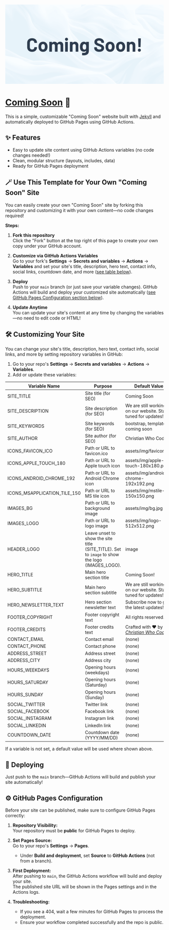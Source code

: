 ![](assets/img/readme.png)

# [Coming Soon](https://github.com/christianwhocodes/ComingSoon) 🚀

This is a simple, customizable "Coming Soon" website built with [Jekyll](https://jekyllrb.com/) and automatically deployed to GitHub Pages using GitHub Actions.

## ✨ Features

- Easy to update site content using GitHub Actions variables (no code changes needed!)
- Clean, modular structure (layouts, includes, data)
- Ready for GitHub Pages deployment

## 🪄 Use This Template for Your Own "Coming Soon" Site

You can easily create your own "Coming Soon" site by forking this repository and customizing it with your own content—no code changes required!

**Steps:**

1. **Fork this repository**  
   Click the "Fork" button at the top right of this page to create your own copy under your GitHub account.

2. **Customize via GitHub Actions Variables**  
   Go to your fork's **Settings** → **Secrets and variables** → **Actions** → **Variables** and set your site's title, description, hero text, contact info, social links, countdown date, and more ([see table below](#️-customizing-your-site)).

3. **Deploy**  
   Push to your `main` branch (or just save your variable changes). GitHub Actions will build and deploy your customized site automatically ([see GitHub Pages Configuration section below](#️-github-pages-configuration)).

4. **Update Anytime**  
   You can update your site's content at any time by changing the variables—no need to edit code or HTML!

## 🛠️ Customizing Your Site

You can change your site's title, description, hero text, contact info, social links, and more by setting repository variables in GitHub:

1. Go to your repo's **Settings** → **Secrets and variables** → **Actions** → **Variables**.
2. Add or update these variables:

| Variable Name                | Purpose                                                                                                                  | Default Value                                                                                                                     | Example Value                                  |
| ---------------------------- | ------------------------------------------------------------------------------------------------------------------------ | --------------------------------------------------------------------------------------------------------------------------------- | ---------------------------------------------- |
| SITE_TITLE                   | Site title (for SEO)                                                                                                     | Coming Soon                                                                                                                       | My Awesome Website                             |
| SITE_DESCRIPTION             | Site description (for SEO)                                                                                               | We are still working on our website. Stay tuned for updates!                                                                      | The coolest website ever made!                 |
| SITE_KEYWORDS                | Site keywords (for SEO)                                                                                                  | bootstrap, template, coming soon                                                                                                  | awesome, website, coming soon                  |
| SITE_AUTHOR                  | Site author (for SEO)                                                                                                    | Christian Who Codes                                                                                                               | Kevin Wakhisi                                  |
| ICONS_FAVICON_ICO            | Path or URL to favicon.ico                                                                                               | assets/img/favicon.ico                                                                                                      | https://example.com/favicon.ico                |
| ICONS_APPLE_TOUCH_180        | Path or URL to Apple touch icon                                                                                          | assets/img/apple-touch-180x180.png                                                                                                | https://example.com/apple-touch-icon.png       |
| ICONS_ANDROID_CHROME_192     | Path or URL to Android Chrome icon                                                                                       | assets/img/android-chrome-192x192.png                                                                                             | https://example.com/android-chrome-192x192.png |
| ICONS_MSAPPLICATION_TILE_150 | Path or URL to MS tile icon                                                                                              | assets/img/mstile-150x150.png                                                                                                     | https://example.com/mstile-150x150.png         |
| IMAGES_BG                    | Path or URL to background image                                                                                          | assets/img/bg.jpg                                                                                                                 | https://example.com/bg.jpg                     |
| IMAGES_LOGO                  | Path or URL to logo image                                                                                                 | assets/img/logo-512x512.png                                                                                                       | https://example.com/logo.png                   |
| HEADER_LOGO                  | Leave unset to show the site title (SITE_TITLE). Set to `image` to show the logo (IMAGES_LOGO). | image                                                                                                                            | image                                          |
| HERO_TITLE                   | Main hero section title                                                                                                  | Coming Soon!                                                                                                                      | Welcome to Awesomeness!                        |
| HERO_SUBTITLE                | Main hero section subtitle                                                                                               | We are still working on our website. Stay tuned for updates!                                                                      | Where dreams come true!                        |
| HERO_NEWSLETTER_TEXT         | Hero section newsletter text                                                                                             | Subscribe now to get the latest updates!                                                                                          | Subscribe for updates!                         |
| FOOTER_COPYRIGHT             | Footer copyright text                                                                                                    | All rights reserved.                                                                                                              | All Rights Reserved                            |
| FOOTER_CREDITS               | Footer credits text                                                                                                      | Crafted with ❤️ by <a href="https://github.com/christianwhocodes" target="_blank" rel="noopener"><em>Christian Who Codes</em></a> | Designed by Jane Doe                           |
| CONTACT_EMAIL                | Contact email                                                                                                            | (none)                                                                                                                            | hello@myawesome.com                            |
| CONTACT_PHONE                | Contact phone                                                                                                            | (none)                                                                                                                            | +254 777 AWESOME                               |
| ADDRESS_STREET               | Address street                                                                                                           | (none)                                                                                                                            | 00600 Ngara Rd                                 |
| ADDRESS_CITY                 | Address city                                                                                                             | (none)                                                                                                                            | Nairobi, Kenya                                 |
| HOURS_WEEKDAYS               | Opening hours (weekdays)                                                                                                 | (none)                                                                                                                            | 9AM - 5PM                                      |
| HOURS_SATURDAY               | Opening hours (Saturday)                                                                                                 | (none)                                                                                                                            | 9AM - 5PM                                      |
| HOURS_SUNDAY                 | Opening hours (Sunday)                                                                                                   | (none)                                                                                                                            | Closed                                         |
| SOCIAL_TWITTER               | Twitter link                                                                                                             | (none)                                                                                                                            | https://twitter.com/myawesome                  |
| SOCIAL_FACEBOOK              | Facebook link                                                                                                            | (none)                                                                                                                            | https://facebook.com/myawesome                 |
| SOCIAL_INSTAGRAM             | Instagram link                                                                                                           | (none)                                                                                                                            | https://instagram.com/myawesome                |
| SOCIAL_LINKEDIN              | LinkedIn link                                                                                                            | (none)                                                                                                                            | https://linkedin.com/in/myawesome              |
| COUNTDOWN_DATE               | Countdown date (YYYY/MM/DD)                                                                                              | (none)                                                                                                                            | 2025/12/3                                      |

If a variable is not set, a default value will be used where shown above.

## 🚀 Deploying

Just push to the `main` branch—GitHub Actions will build and publish your site automatically!

## ⚙️ GitHub Pages Configuration

Before your site can be published, make sure to configure GitHub Pages correctly:

1. **Repository Visibility:**  
   Your repository must be **public** for GitHub Pages to deploy.

2. **Set Pages Source:**  
   Go to your repo's **Settings** → **Pages**.

   - Under **Build and deployment**, set **Source** to **GitHub Actions** (not from a branch).

3. **First Deployment:**  
   After pushing to `main`, the GitHub Actions workflow will build and deploy your site.  
   The published site URL will be shown in the Pages settings and in the Actions logs.

4. **Troubleshooting:**
   - If you see a 404, wait a few minutes for GitHub Pages to process the deployment.
   - Ensure your workflow completed successfully and the repo is public.
